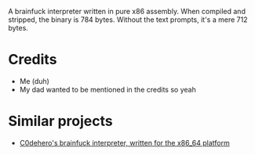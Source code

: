 A brainfuck interpreter written in pure x86 assembly. When compiled and stripped, the binary is 784 bytes. Without the text prompts, it's a mere 712 bytes.

# Credits
- Me (duh)
- My dad wanted to be mentioned in the credits so yeah

# Similar projects
- [C0dehero's brainfuck interpreter, written for the x86_64 platform](https://github.com/C0DEHERO/brainfuck.asm)
